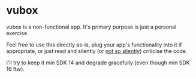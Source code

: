 # vubox

vubox is a non-functional app. It's primary purpose is just a personal exercise.

Feel free to use this directly as-is, plug your app's functionality into it if appropriate, or just read and silently (or [not so silently](http://twitter.com/ataulm)) criticise the code.

I'll try to keep it min SDK 14 and degrade gracefully (even though min SDK 16 ftw).
